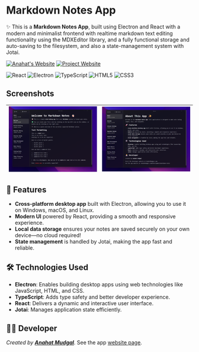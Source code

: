 # Markdown Notes App

✨ This is a **Markdown Notes App**, built using Electron and React with a modern and minimalist frontend with realtime markdown text editing functionality using the MDXEditor library, and a fully functional storage and auto-saving to the filesystem, and also a state-management system with Jotai.

[![Anahat's Website](https://img.shields.io/badge/Developer_Website-AnahatMudgal.com-blue)](https://AnahatMudgal.com)
[![Project Website](https://img.shields.io/badge/Project_Webpage-Markdown_Notes-darkgreen)](https://AnahatMudgal.com/development/markdown-notes)

![React](https://img.shields.io/badge/-React-05122A?style=flat-square&logo=React)
![Electron](https://img.shields.io/badge/-Electron-05122A?style=flat-square&logo=Electron)
![TypeScript](https://img.shields.io/badge/-TypeScript-05122A?style=flat-square&logo=TypeScript)
![HTML5](https://img.shields.io/badge/-HTML5-05122A?style=flat-square&logo=HTML5)
![CSS3](https://img.shields.io/badge/-CSS3-05122A?style=flat-square&logo=CSS3)

## Screenshots

| ![Welcome Screenshot](./images/Welcome%20Screenshot.png) | ![About Screenshot](./images/About%20Screenshot.png) |
| :------------------------------------------------------: | :--------------------------------------------------: |

## 🚀 Features

- **Cross-platform desktop app** built with Electron, allowing you to use it on Windows, macOS, and Linux.
- **Modern UI** powered by React, providing a smooth and responsive experience.
- **Local data storage** ensures your notes are saved securely on your own device—no cloud required!
- **State management** is handled by Jotai, making the app fast and reliable.

## 🛠️ Technologies Used

- **Electron**: Enables building desktop apps using web technologies like JavaScript, HTML, and CSS.
- **TypeScript**: Adds type safety and better developer experience.
- **React**: Delivers a dynamic and interactive user interface.
- **Jotai**: Manages application state efficiently.

## 👩‍💻 Developer

_Created by **[Anahat Mudgal](https://www.AnahatMudgal.com)**._
See the app [website page](https://www.AnahatMudgal.com/development/markdown-notes).
